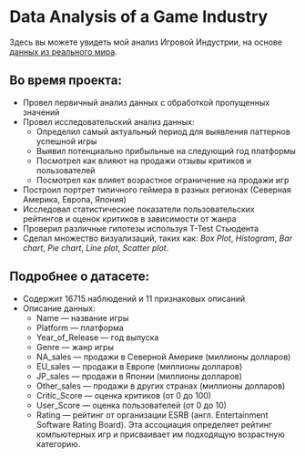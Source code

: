 # Data Analysis of a Game Industry
Здесь вы можете увидеть мой анализ Игровой Индустрии, на основе [данных из реального мира](https://code.s3.yandex.net/datasets/games.csv).
## Во время проекта:
- Провел первичный анализ данных с обработкой пропущенных значений
- Провел исследовательский анализ данных:
  - Определил самый актуальный период для выявления паттернов успешной игры
  - Выявил потенциально прибыльные на следующий год платформы
  - Посмотрел как влияют на продажи отзывы критиков и пользователей
  -  Посмотрел как влияет возрастное ограничение на продажи игр
- Построил портрет типичного геймера в разных регионах (Северная Америка, Европа, Япония)
- Исследовал статистические показатели пользовательских рейтингов и оценок критиков в зависимости от жанра
- Проверил различные гипотезы используя T-Test Стьюдента
- Сделал множество визуализаций, таких как: *Box Plot*, *Histogram*, *Bar chart*, *Pie chart*, *Line plot*, *Scatter plot*.

## Подробнее о датасете:
- Содержит 16715 наблюдений и 11 признаковых описаний
- Описание данных:
  - Name — название игры
  - Platform — платформа
  - Year_of_Release — год выпуска
  - Genre — жанр игры
  - NA_sales — продажи в Северной Америке (миллионы долларов)
  - EU_sales — продажи в Европе (миллионы долларов)
  - JP_sales — продажи в Японии (миллионы долларов)
  - Other_sales — продажи в других странах (миллионы долларов)
  - Critic_Score — оценка критиков (от 0 до 100)
  - User_Score — оценка пользователей (от 0 до 10)
  - Rating — рейтинг от организации ESRB (англ. Entertainment Software Rating Board). Эта ассоциация определяет рейтинг компьютерных игр и присваивает им подходящую возрастную категорию.
